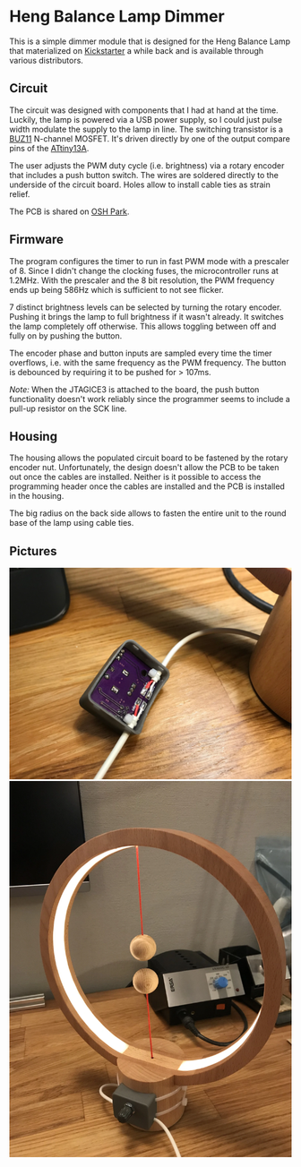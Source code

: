 # Heng Balance Lamp Dimmer
This is a simple dimmer module that is designed for the Heng Balance Lamp that
materialized on [Kickstarter][1] a while back and is available through various
distributors.

## Circuit
The circuit was designed with components that I had at hand at the time.
Luckily, the lamp is powered via a USB power supply, so I could just pulse width
modulate the supply to the lamp in line. The switching transistor is a
[BUZ11][2] N-channel MOSFET. It's driven directly by one of the output compare
pins of the [ATtiny13A][3].

The user adjusts the PWM duty cycle (i.e. brightness) via a rotary encoder that
includes a push button switch. The wires are soldered directly to the underside
of the circuit board. Holes allow to install cable ties as strain relief.

The PCB is shared on [OSH Park][4].

## Firmware
The program configures the timer to run in fast PWM mode with a prescaler of 8.
Since I didn't change the clocking fuses, the microcontroller runs at 1.2MHz.
With the prescaler and the 8 bit resolution, the PWM frequency ends up being
586Hz which is sufficient to not see flicker.

7 distinct brightness levels can be selected by turning the rotary encoder.
Pushing it brings the lamp to full brightness if it wasn't already. It switches
the lamp completely off otherwise. This allows toggling between off and fully on
by pushing the button.

The encoder phase and button inputs are sampled every time the timer overflows,
i.e. with the same frequency as the PWM frequency. The button is debounced by
requiring it to be pushed for > 107ms.

*Note:* When the JTAGICE3 is attached to the board, the push button
functionality doesn't work reliably since the programmer seems to include a
pull-up resistor on the SCK line.

## Housing
The housing allows the populated circuit board to be fastened by the rotary
encoder nut. Unfortunately, the design doesn't allow the PCB to be taken out
once the cables are installed. Neither is it possible to access the programming
header once the cables are installed and the PCB is installed in the housing.

The big radius on the back side allows to fasten the entire unit to the round
base of the lamp using cable ties.

## Pictures
![Backside of assembled module](images/open_back.webp)
![Attached to lamp](images/all_assembled.webp)

[1]:https://www.kickstarter.com/projects/1458079400/heng-balance-lamp-a-unique-lamp-with-switch-in-mid
[2]:https://www.onsemi.com/pub/Collateral/BUZ11-D.PDF
[3]:http://ww1.microchip.com/downloads/en/DeviceDoc/doc8126.pdf
[4]:https://oshpark.com/shared_projects/AtPNl2Sx
